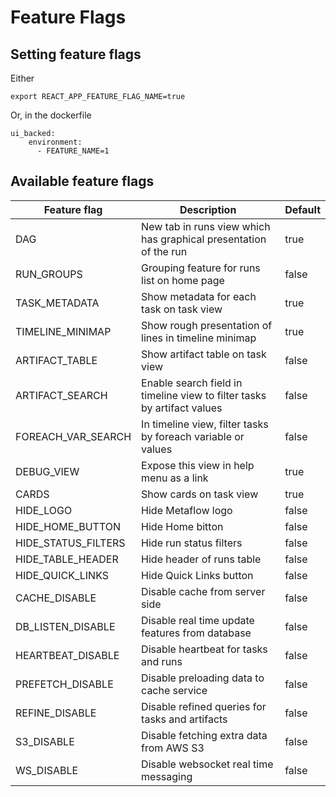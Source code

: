 # Feature Flags

## Setting feature flags

Either

`export REACT_APP_FEATURE_FLAG_NAME=true`

Or, in the dockerfile

```
ui_backed:
    environment:
      - FEATURE_NAME=1
```

## Available feature flags

| Feature flag        | Description                                                             | Default |
| ------------------- | ----------------------------------------------------------------------- | ------- |
| DAG                 | New tab in runs view which has graphical presentation of the run        | true    |
| RUN_GROUPS          | Grouping feature for runs list on home page                             | false   |
| TASK_METADATA       | Show metadata for each task on task view                                | true    |
| TIMELINE_MINIMAP    | Show rough presentation of lines in timeline minimap                    | true    |
| ARTIFACT_TABLE      | Show artifact table on task view                                        | false   |
| ARTIFACT_SEARCH     | Enable search field in timeline view to filter tasks by artifact values | false   |
| FOREACH_VAR_SEARCH  | In timeline view, filter tasks by foreach variable or values            | false   |
| DEBUG_VIEW          | Expose this view in help menu as a link                                 | true    |
| CARDS               | Show cards on task view                                                 | true    |
| HIDE_LOGO           | Hide Metaflow logo                                                      | false   |
| HIDE_HOME_BUTTON    | Hide Home bitton                                                        | false   |
| HIDE_STATUS_FILTERS | Hide run status filters                                                 | false   |
| HIDE_TABLE_HEADER   | Hide header of runs table                                               | false   |
| HIDE_QUICK_LINKS    | Hide Quick Links button                                                 | false   |
| CACHE_DISABLE       | Disable cache from server side                                          | false   |
| DB_LISTEN_DISABLE   | Disable real time update features from database                         | false   |
| HEARTBEAT_DISABLE   | Disable heartbeat for tasks and runs                                    | false   |
| PREFETCH_DISABLE    | Disable preloading data to cache service                                | false   |
| REFINE_DISABLE      | Disable refined queries for tasks and artifacts                         | false   |
| S3_DISABLE          | Disable fetching extra data from AWS S3                                 | false   |
| WS_DISABLE          | Disable websocket real time messaging                                   | false   |
